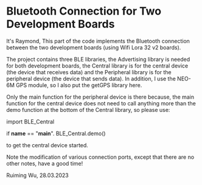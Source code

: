 # Bluetooth Connection for Two Development Boards

It's Raymond, This part of the code implements the Bluetooth connection between the two development boards (using Wifi Lora 32 v2 boards).

The project contains three BLE libraries, the Advertising library is needed for both development boards, the Central library is for the central device (the device that receives data) and the Peripheral library is for the peripheral device (the device that sends data). In addition, I use the NEO-6M GPS module, so I also put the getGPS library here. 

Only the main function for the peripheral device is there because, the main function for the central device does not need to call anything more than the demo function at the bottom of the Central library, so please use:

import BLE_Central

if __name__ == "__main__".
    BLE_Central.demo()

to get the central device started.

Note the modification of various connection ports, except that there are no other notes, have a good time!

Ruiming Wu, 28.03.2023